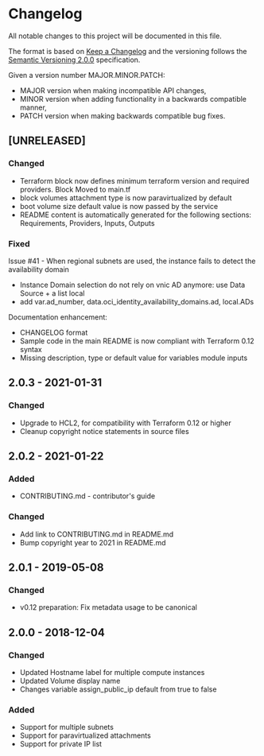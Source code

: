 # Changelog

All notable changes to this project will be documented in this file.

The format is based on [Keep a Changelog](http://keepachangelog.com/en/1.0.0/) and the versioning follows the [Semantic Versioning 2.0.0](https://semver.org/) specification.

Given a version number MAJOR.MINOR.PATCH:

- MAJOR version when making incompatible API changes,
- MINOR version when adding functionality in a backwards compatible manner,
- PATCH version when making backwards compatible bug fixes.

## [UNRELEASED]

### Changed

- Terraform block now defines minimum terraform version and required providers. Block Moved to main.tf
- block volumes attachment type is now paravirtualized by default
- boot volume size default value is now passed by the service
- README content is automatically generated for the following sections: Requirements, Providers, Inputs, Outputs

### Fixed

Issue #41 - When regional subnets are used, the instance fails to detect the availability domain

- Instance Domain selection do not rely on vnic AD anymore: use Data Source + a list local
- add var.ad_number, data.oci_identity_availability_domains.ad, local.ADs

Documentation enhancement:

- CHANGELOG format
- Sample code in the main README is now compliant with Terraform 0.12 syntax
- Missing description, type or default value for variables module inputs

## 2.0.3 - 2021-01-31

### Changed

- Upgrade to HCL2, for compatibility with Terraform 0.12 or higher
- Cleanup copyright notice statements in source files

## 2.0.2 - 2021-01-22

### Added

- CONTRIBUTING.md - contributor's guide

### Changed

- Add link to CONTRIBUTING.md in README.md
- Bump copyright year to 2021 in README.md

## 2.0.1 - 2019-05-08

### Changed

- v0.12 preparation: Fix metadata usage to be canonical

## 2.0.0 - 2018-12-04

### Changed

- Updated Hostname label for multiple compute instances
- Updated Volume display name
- Changes variable assign_public_ip default from true to false

### Added

- Support for multiple subnets
- Support for paravirtualized attachments
- Support for private IP list
